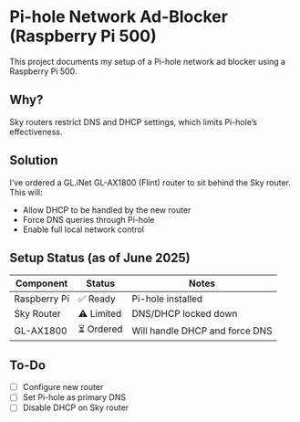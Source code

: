 # Pi-hole Network Ad-Blocker (Raspberry Pi 500)

This project documents my setup of a Pi-hole network ad blocker using a Raspberry Pi 500.

## Why?

Sky routers restrict DNS and DHCP settings, which limits Pi-hole’s effectiveness.

## Solution

I’ve ordered a GL.iNet GL-AX1800 (Flint) router to sit behind the Sky router. This will:
- Allow DHCP to be handled by the new router
- Force DNS queries through Pi-hole
- Enable full local network control

## Setup Status (as of June 2025)

| Component     | Status     | Notes |
|---------------|------------|-------|
| Raspberry Pi  | ✅ Ready   | Pi-hole installed |
| Sky Router    | ⚠️ Limited | DNS/DHCP locked down |
| GL-AX1800     | ⏳ Ordered | Will handle DHCP and force DNS |

## To-Do
- [ ] Configure new router
- [ ] Set Pi-hole as primary DNS
- [ ] Disable DHCP on Sky router

